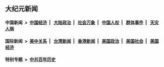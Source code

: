 ## 大纪元新闻

#### 中国新闻 &nbsp;>&nbsp; [中国经济](indexes/ncid283/README.md?06251245) &nbsp;| &nbsp; [大陆政治](indexes/ncid277/README.md?06251245) &nbsp;| &nbsp; [社会万象](indexes/ncid282/README.md?06251245) &nbsp;| &nbsp; [中国人权](indexes/ncid278/README.md?06251245) &nbsp;| &nbsp; [群体事件](indexes/ncid279/README.md?06251245) &nbsp;| &nbsp; [天灾人祸](indexes/ncid280/README.md?06251245)

#### 国际新闻 &nbsp;>&nbsp; [美中关系](indexes/nf1412576/README.md?06251245) &nbsp;| &nbsp; [台湾新闻](indexes/ncid1349361/README.md?06251245) &nbsp;| &nbsp; [香港新闻](indexes/ncid1349362/README.md?06251245) &nbsp;| &nbsp; [美国政治](indexes/ncid1078159/README.md?06251245) &nbsp;| &nbsp; [美国社会](indexes/ncid1078160/README.md?06251245) &nbsp;| &nbsp; [美国经济](indexes/ncid1078158/README.md?06251245)

#### 特别专题 &nbsp;>&nbsp; [中共百年历史](https://github.com/epoch-news/epoch-special/blob/master/README.md?06251245)  
